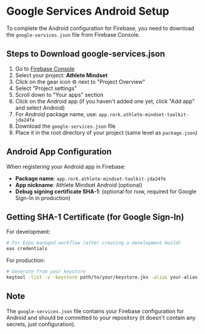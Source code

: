 # Google Services Android Setup

To complete the Android configuration for Firebase, you need to download the `google-services.json` file from Firebase Console.

## Steps to Download google-services.json

1. Go to [Firebase Console](https://console.firebase.google.com/)
2. Select your project: **Athlete Mindset**
3. Click on the gear icon ⚙️ next to "Project Overview"
4. Select "Project settings"
5. Scroll down to "Your apps" section
6. Click on the Android app (if you haven't added one yet, click "Add app" and select Android)
7. For Android package name, use: `app.rork.athlete-mindset-toolkit-jda24fe`
8. Download the `google-services.json` file
9. Place it in the root directory of your project (same level as `package.json`)

## Android App Configuration

When registering your Android app in Firebase:
- **Package name**: `app.rork.athlete-mindset-toolkit-jda24fe`
- **App nickname**: Athlete Mindset Android (optional)
- **Debug signing certificate SHA-1**: (optional for now, required for Google Sign-In in production)

## Getting SHA-1 Certificate (for Google Sign-In)

For development:
```bash
# For Expo managed workflow (after creating a development build)
eas credentials
```

For production:
```bash
# Generate from your keystore
keytool -list -v -keystore path/to/your/keystore.jks -alias your-alias-name
```

## Note
The `google-services.json` file contains your Firebase configuration for Android and should be committed to your repository (it doesn't contain any secrets, just configuration).